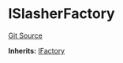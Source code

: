 # ISlasherFactory
[Git Source](https://github.com/symbioticfi/core/blob/34733e78ecb0c08640f857df155aa6d467dd9462/src/interfaces/ISlasherFactory.sol)

**Inherits:**
[IFactory](/Users/andreikorokhov/symbiotic/core/docs/autogen/src/src/interfaces/common/IFactory.sol/interface.IFactory.md)


